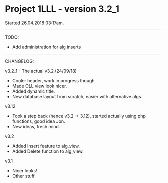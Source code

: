# Project 1LLL - version 3.2_1
Started 26.04.2018 03:17am.

---

TODO:


- Add administration for alg inserts

---

CHANGELOG:

v3.2_1 - The actual v3.2 (24/09/18)

- Cooler header, work in progress though.
- Made OLL view look nicer.
- Added dynamic title.
- New database layout from scratch, easier with alternative algs.

v3.12

- Took a step back (hence v3.2 -> 3.12), started actually using php functions, good idea Jon.
- New ideas, fresh mind.

v3.2

- Added Insert feature to alg_view.
- Added Delete function to alg_view.

v3.1

- Nicer looks!
- Other stuff

